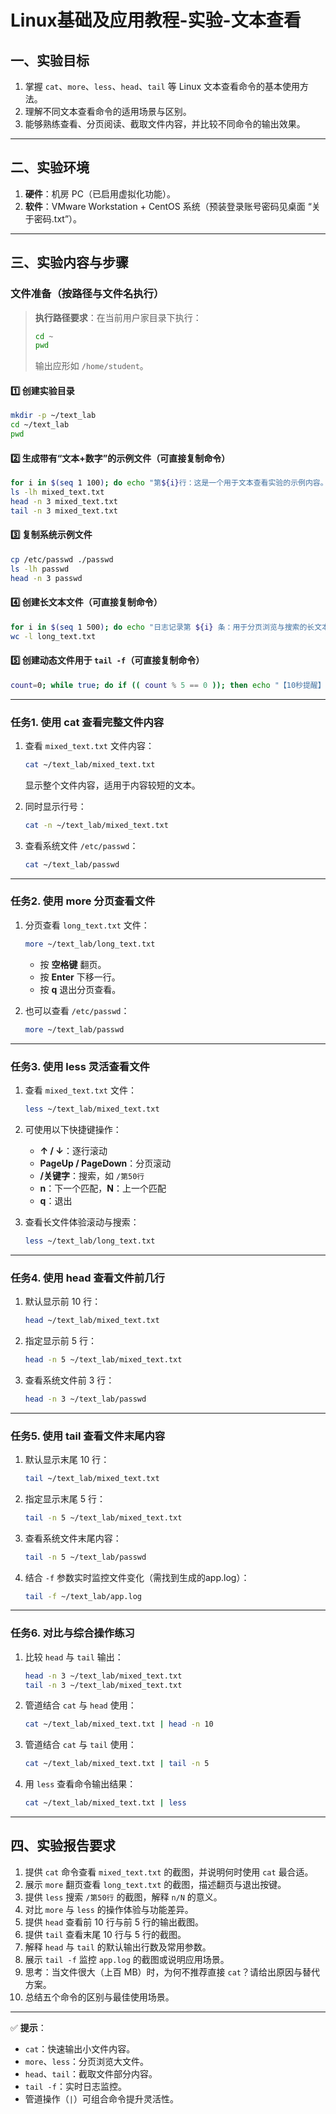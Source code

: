 # Linux基础及应用教程-实验-文本查看

## 一、实验目标

1. 掌握 `cat`、`more`、`less`、`head`、`tail` 等 Linux 文本查看命令的基本使用方法。
2. 理解不同文本查看命令的适用场景与区别。
3. 能够熟练查看、分页阅读、截取文件内容，并比较不同命令的输出效果。

---

## 二、实验环境

1. **硬件**：机房 PC（已启用虚拟化功能）。  
2. **软件**：VMware Workstation + CentOS 系统（预装登录账号密码见桌面 “关于密码.txt”）。

---

## 三、实验内容与步骤

### 文件准备（按路径与文件名执行）

> **执行路径要求**：在当前用户家目录下执行：
> 
> ```bash
> cd ~
> pwd
> ```
> 
> 输出应形如 `/home/student`。

#### 1️⃣ 创建实验目录

```bash
mkdir -p ~/text_lab
cd ~/text_lab
pwd
```

#### 2️⃣ 生成带有“文本+数字”的示例文件（可直接复制命令）

```bash
for i in $(seq 1 100); do echo "第${i}行：这是一个用于文本查看实验的示例内容。" >> mixed_text.txt; done
ls -lh mixed_text.txt
head -n 3 mixed_text.txt
tail -n 3 mixed_text.txt
```

#### 3️⃣ 复制系统示例文件

```bash
cp /etc/passwd ./passwd
ls -lh passwd
head -n 3 passwd
```

#### 4️⃣ 创建长文本文件（可直接复制命令）

```bash
for i in $(seq 1 500); do echo "日志记录第 ${i} 条：用于分页浏览与搜索的长文本样例。" >> long_text.txt; done
wc -l long_text.txt
```

#### 5️⃣ 创建动态文件用于 `tail -f`（可直接复制命令）

```bash
count=0; while true; do if (( count % 5 == 0 )); then echo "【10秒提醒】当前时间：$(date)" >> app.log; else echo "启动应用：$(date)" >> app.log; fi; ((count++)); sleep 2; done &
```

---

### 任务1. 使用 cat 查看完整文件内容

1. 查看 `mixed_text.txt` 文件内容：  
   
   ```bash
   cat ~/text_lab/mixed_text.txt
   ```
   
   显示整个文件内容，适用于内容较短的文本。

2. 同时显示行号：  
   
   ```bash
   cat -n ~/text_lab/mixed_text.txt
   ```

3. 查看系统文件 `/etc/passwd`：  
   
   ```bash
   cat ~/text_lab/passwd
   ```

---

### 任务2. 使用 more 分页查看文件

1. 分页查看 `long_text.txt` 文件：  
   
   ```bash
   more ~/text_lab/long_text.txt
   ```
   
   - 按 **空格键** 翻页。  
   - 按 **Enter** 下移一行。  
   - 按 **q** 退出分页查看。

2. 也可以查看 `/etc/passwd`：  
   
   ```bash
   more ~/text_lab/passwd
   ```

---

### 任务3. 使用 less 灵活查看文件

1. 查看 `mixed_text.txt` 文件：  
   
   ```bash
   less ~/text_lab/mixed_text.txt
   ```

2. 可使用以下快捷键操作：  
   
   - **↑ / ↓**：逐行滚动  
   - **PageUp / PageDown**：分页滚动  
   - **/关键字**：搜索，如 `/第50行`  
   - **n**：下一个匹配，**N**：上一个匹配  
   - **q**：退出

3. 查看长文件体验滚动与搜索：  
   
   ```bash
   less ~/text_lab/long_text.txt
   ```

---

### 任务4. 使用 head 查看文件前几行

1. 默认显示前 10 行：  
   
   ```bash
   head ~/text_lab/mixed_text.txt
   ```

2. 指定显示前 5 行：  
   
   ```bash
   head -n 5 ~/text_lab/mixed_text.txt
   ```

3. 查看系统文件前 3 行：  
   
   ```bash
   head -n 3 ~/text_lab/passwd
   ```

---

### 任务5. 使用 tail 查看文件末尾内容

1. 默认显示末尾 10 行：  
   
   ```bash
   tail ~/text_lab/mixed_text.txt
   ```

2. 指定显示末尾 5 行：  
   
   ```bash
   tail -n 5 ~/text_lab/mixed_text.txt
   ```

3. 查看系统文件末尾内容：  
   
   ```bash
   tail -n 5 ~/text_lab/passwd
   ```

4. 结合 `-f` 参数实时监控文件变化（需找到生成的app.log）：  
   
   ```bash
   tail -f ~/text_lab/app.log
   ```

---

### 任务6. 对比与综合操作练习

1. 比较 `head` 与 `tail` 输出：  
   
   ```bash
   head -n 3 ~/text_lab/mixed_text.txt
   tail -n 3 ~/text_lab/mixed_text.txt
   ```

2. 管道结合 `cat` 与 `head` 使用：  
   
   ```bash
   cat ~/text_lab/mixed_text.txt | head -n 10
   ```

3. 管道结合 `cat` 与 `tail` 使用：  
   
   ```bash
   cat ~/text_lab/mixed_text.txt | tail -n 5
   ```

4. 用 `less` 查看命令输出结果：  
   
   ```bash
   cat ~/text_lab/mixed_text.txt | less
   ```

---

## 四、实验报告要求

1. 提供 `cat` 命令查看 `mixed_text.txt` 的截图，并说明何时使用 `cat` 最合适。  
2. 展示 `more` 翻页查看 `long_text.txt` 的截图，描述翻页与退出按键。  
3. 提供 `less` 搜索 `/第50行` 的截图，解释 `n/N` 的意义。  
4. 对比 `more` 与 `less` 的操作体验与功能差异。  
5. 提供 `head` 查看前 10 行与前 5 行的输出截图。  
6. 提供 `tail` 查看末尾 10 行与 5 行的截图。  
7. 解释 `head` 与 `tail` 的默认输出行数及常用参数。  
8. 展示 `tail -f` 监控 `app.log` 的截图或说明应用场景。  
9. 思考：当文件很大（上百 MB）时，为何不推荐直接 `cat`？请给出原因与替代方案。  
10. 总结五个命令的区别与最佳使用场景。

---

✅ **提示**：  

- `cat`：快速输出小文件内容。  
- `more`、`less`：分页浏览大文件。  
- `head`、`tail`：截取文件部分内容。  
- `tail -f`：实时日志监控。  
- 管道操作（`|`）可组合命令提升灵活性。
